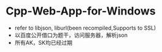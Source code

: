 # Cpp-Web-App-for-Windows
* refer to libjson, liburl(been recompiled,Supports to SSL)
* 以百度公开借口为题干，访问服务器，解析json
* 所有AK，SK均已经过期
